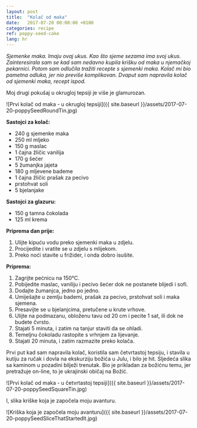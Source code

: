 ```yaml
---
layout: post
title:  "Kolač od maka"
date:   2017-07-20 00:00:00 +0100
categories: recipe
ref: poppy-seed-cake
lang: hr
---
```


*Sjemenke maka. Imaju ovaj ukus. Kao što sjeme sezama ima svoj ukus. Zainteresirala sam se kad sam nedavno kupila krišku od maka u njemačkoj pekarnici. Potom sam odlučila tražiti recepte s sjemenki maka. Kolač mi bio pametna odluka, jer nio previše komplikovan. Dvaput sam napravila kolač od sjemenki maka, recept ispod.*

Moj drugi pokušaj u okrugloj tepsiji je više je glamurozan.

![Prvi kolač od maka - u okrugloj tepsiji]({{ site.baseurl }}/assets/2017-07-20-poppySeedRoundTin.jpg)

**Sastojci za kolač:**
* 240 g sjemenke maka
* 250 ml mljeko
* 150 g maslac
* 1 čajna žličic vanilija
* 170 g šećer
* 5 žumanjka jajeta
* 180 g mljevene bademe
* 1 čajna žličic prašak za pecivo
* prstohvat soli
* 5 bjelanjake

**Sastojci za glazuru:**
* 150 g tamna čokolada
* 125 ml krema

**Priprema dan prije:**
1. Ulijte kipuću vodu preko sjemenki maka u zdjelu.
2. Procijedite i vratite se u zdjelu s mlijekom.
3. Preko noći stavite u frižider, i onda dobro isušite.

**Priprema:**
1. Zagrijte pećnicu na  150°C.
2. Pobijedite maslac, vaniliju i pecivo šećer dok ne postanete blijedi i sofi.
3. Dodajte žumanjca, jedno po jedno.
4. Umiješajte u zemlju bademi, prašak za pecivo, prstohvat soli i maka sjemena.
5. Presavijte se u bjelanjcima, pretučene u krute vrhove.
6. Ulijte na podmazanu, obloženu tavu od 20 cm i pecite 1 sat, ili dok ne budete čvrsto.
7. Stajati 5 minuta, i zatim na tanjur staviti da se ohladi.
8. Temeljnu čokoladu rastopite s vrhnjem za lijevanje.
9. Stajati 20 minuta, i zatim razmazite preko kolača.

Prvi put kad sam napravila kolač, koristila sam četvrtastoj tepsiju, i stavila u kutiju za ručak i dovla na ekskurziju božića u Julu, i bilo je hit. Sljedeća slika sa kaminom u pozadini bilježi trenutak. Bio je prikladan za božićnu temu, jer pretražuje on-line, to je ukrajinski običaj na Božić.

![Prvi kolač od maka - u četvrtastoj tepsiji]({{ site.baseurl }}/assets/2017-07-20-poppySeedSquareTin.jpg)

I, slika kriške koja je započela moju avanturu.

![Kriška koja je započela moju avanturu]({{ site.baseurl }}/assets/2017-07-20-poppySeedSliceThatStartedIt.jpg)
